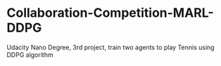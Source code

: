 # Collaboration-Competition-MARL-DDPG
Udacity Nano Degree, 3rd project, train two agents to play Tennis using DDPG algorithm
